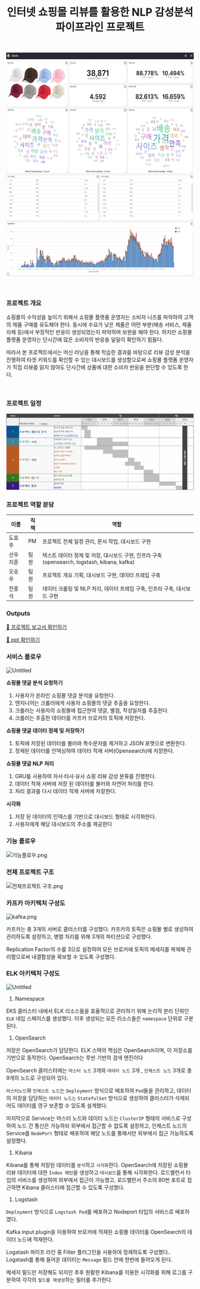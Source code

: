 # <center>인터넷 쇼핑몰 리뷰를 활용한 NLP 감성분석 파이프라인 프로젝트</center>

<br/>


<p align="center"><img src="https://github.com/seonwoojh/img-source/blob/main/img/%EB%8C%80%EC%8B%9C%EB%B3%B4%EB%93%9C.png" width="650" height="600"></p>
<br/>


### **프로젝트 개요**

쇼핑몰의 수익성을 높이기 위해서 쇼핑몰 플랫폼 운영자는 소비자 니즈를 파악하여 고객의 제품 구매를 유도해야 한다. 동시에 수요가 낮은 제품은 어떤 부분(배송 서비스, 제품 자체 등)에서 부정적인 반응이 생성되었는지 파악하여 보완을 해야 한다. 하지만 쇼핑몰 플랫폼 운영자는 단시간에 많은 소비자의 반응을 일일이 확인하기 힘들다.

따라서 본 프로젝트에서는 머신 러닝을 통해 학습한 결과를 바탕으로 리뷰 감성 분석을 진행하여 타겟 키워드를 확인할 수 있는 대시보드를 생성함으로써 쇼핑몰 플랫폼 운영자가 직접 리뷰를 읽지 않아도 단시간에 상품에 대한 소비자 반응을 판단할 수 있도록 한다.

<br/>

### **프로젝트 일정**

![Untitled](https://github.com/seonwoojh/img-source/blob/main/img/%ED%94%84%EB%A1%9C%EC%A0%9D%ED%8A%B8%20%EC%9D%BC%EC%A0%95.png)

### 프로젝트 역할 분담

| 이름 | 직책 | 역할 |
| --- | --- | --- |
| 도효주 | PM | 프로젝트 전체 일정 관리, 문서 작업, 대시보드 구현 |
| 선우지훈 | 팀원 | 텍스트 데이터 정제 및 저장, 대시보드 구현, 인프라 구축(opensearch, logstash, kibana, kafka) |
| 오승우 | 팀원 | 프로젝트 개요 기획, 대시보드 구현, 데이터 프레임 구축 |
| 전중석 | 팀원 | 데이터 크롤링 및 NLP 처리, 데이터 프레임 구축, 인프라 구축, 대시보드 구현 |

### **Outputs**

[🙋‍ 프로젝트 보고서 확인하기](https://github.com/seonwoojh/Datapipeline_Project/blob/main/%ED%94%84%EB%A1%9C%EC%A0%9D%ED%8A%B8%20%EC%B5%9C%EC%A2%85%20%EB%B3%B4%EA%B3%A0%EC%84%9C.pdf)

[🙋‍ ppt 확인하기](https://github.com/seonwoojh/Datapipeline_Project/blob/main/%EC%9D%B8%ED%84%B0%EB%84%B7%20%EC%87%BC%ED%95%91%EB%AA%B0%20%EB%A6%AC%EB%B7%B0%EB%A5%BC%20%ED%99%9C%EC%9A%A9%ED%95%9C%20NLP%20%EA%B0%90%EC%84%B1%EB%B6%84%EC%84%9D%20%ED%8C%8C%EC%9D%B4%ED%94%84%EB%9D%BC%EC%9D%B8.pdf)


### **서비스 플로우**

![Untitled](https://s3-us-west-2.amazonaws.com/secure.notion-static.com/bd23f191-8ca1-41fc-a915-d1687f3fa760/Untitled.png)

**쇼핑몰 댓글 분석 요청하기**

1. 사용자가 온라인 쇼핑몰 댓글 분석을 요청한다.
2. 엔지니어는 크롤러에게 사용자 쇼핑몰의 댓글 추출을 요청한다.
3. 크롤러는 사용자의 쇼핑몰에 접근한여 댓글, 별점, 작성일자를 추출한다.
4. 크롤러는 추출한 데이터를 카프카 브로커의 토픽에 저장한다.

**쇼핑몰 댓글 데이터 정제 및 저장하기**

1. 토픽에 저장된 데이터를 불러와 특수문자를 제거하고 JSON 포멧으로 변환한다.
2. 정제된 데이터를 인덱싱하여 데이터 적재 서버(Opensearch)에 저장한다.

**쇼핑몰 댓글 NLP 처리**

1. GRU를 사용하여 자사·타사·유사 쇼핑 리뷰 감성 분류를 진행한다.
2. 데이터 적재 서버에 저장 된 데이터를 불러와 자연어 처리를 한다.
3. 처리 결과를 다시 데이터 적재 서버에 저장한다.

**시각화**

1. 저장 된 데이터의 인덱스를 기반으로 대시보드 형태로 시각화한다.
2. 사용자에게 해당 대시보드의 주소를 제공한다

### **기능 플로우**

![기능플로우.png](https://s3-us-west-2.amazonaws.com/secure.notion-static.com/669d4e63-1c81-4f2e-b9bb-5d9032b2a26f/%EA%B8%B0%EB%8A%A5%ED%94%8C%EB%A1%9C%EC%9A%B0.png)

### **전체 프로젝트 구조**

![전체프로젝트 구조.png](https://s3-us-west-2.amazonaws.com/secure.notion-static.com/f3e71594-f01a-4678-a238-64d9aa242a2c/%EC%A0%84%EC%B2%B4%ED%94%84%EB%A1%9C%EC%A0%9D%ED%8A%B8_%EA%B5%AC%EC%A1%B0.png)

### **카프카** **아키텍처 구성도**

![kafka.png](https://s3-us-west-2.amazonaws.com/secure.notion-static.com/ad4f290c-e8e8-45ec-ad0d-1ef1f94fc5b1/kafka.png)

카프카는 총 3개의 서버로 클러스터를 구성했다. 카프카의 토픽은 쇼핑몰 별로 생성하여 관리하도록 설정하고, 병렬 처리를 위해 3개의 파티션으로 구성했다.

Replication Factor의 수를 3으로 설정하여 모든 브로커에 토픽의 메세지를 복제해 관리함으로써 내결함성을 확보할 수 있도록 구성했다.

### **ELK** **아키텍처 구성도**

![Untitled](https://s3-us-west-2.amazonaws.com/secure.notion-static.com/afbb7e92-0675-4b12-b83c-b7357448327c/Untitled.png)

1. Namespace

EKS 클러스터 내에서 ELK 리소스들을 효율적으로 관리하기 위해 논리적 분리 단위인 `ELK` 네임 스페이스를 생성했다.  이후 생성되는 모든 리소스들은 `namespace` 단위로 구분된다.

1. OpenSearch 

저장은 OpenSearch가 담당한다. ELK 스택의 핵심은 OpenSearch이며, 이 저장소를 기반으로 동작한다.  OpenSearch는 루씬 기반의 검색 엔진이다

OpenSearch 클러스터에는 `마스터 노드` 3개와 `데이터 노드` 3개 , `인제스트 노드` 3개로 총 9개의 노드로 구성되어 있다. 

`마스터노드`와 `인제스트 노드`는 `Deployment` 방식으로 배포하여 `Pod`들을 관리하고,  데이터의 저장을 담당하는 `데이터 노드는` `StatefulSet` 방식으로 생성하여 클러스터가 삭제되어도 데이터를 영구 보존할 수 있도록 설계했다.

마지막으로 Service는 마스터 노드와 데이터 노드는 `ClusterIP` 형태의 서비스로 구성하여 노드 간 통신은 가능하되 외부에서 접근할 수 없도록 설정하고, 인제스트 노드의 Service를 `NodePort` 형태로 배포하여 해당 노드를 통해서만 외부에서 접근 가능하도록 설정했다.

1. Kibana

Kibana를 통해 저장된 데이터를 `분석`하고 `시각화`한다. OpenSearch에 저장된 쇼핑몰 리뷰 데이터에 대한 `Index 패턴`을 생성하고 `대시보드`를 통해 시각화한다. 로드밸런서 타입의 서비스를 생성하여 외부에서 접근이 가능했고, 로드밸런서 주소의 80번 포트로 접근하면 Kibana 클러스터에 접근할 수 있도록 구성했다.

1. Logstash

`Deployment` 방식으로 `Logstash Pod`를 배포하고 Nodeport 타입의 서비스로 배포하였다. 

Kafka input plugin을 이용하여 브로커에 적재된 쇼핑몰 데이터를 OpenSearch의 데이터 노드에 적재한다.

Logstash 파이프 라인 중 Filter 플러그인을 사용하여 정제하도록 구성했다.. Logstash를 통해 들어온 데이터는 `Message` 필드 안에 한번에 들어오게 된다.

메세지 필드만 저장해도 되지만 추후 원활한 Kibana를 이용한 시각화를 위해 로그를 구분하여 각각의 `필드를 재생성`하는 필터를 추가한다.
